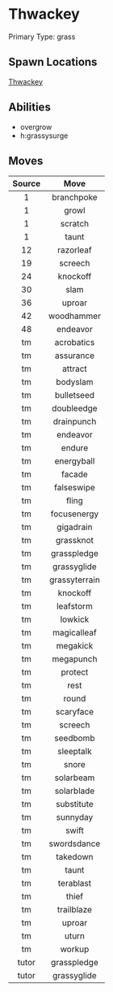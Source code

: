 # Thwackey  
Primary Type: grass  
  
## Spawn Locations  
[Thwackey](/data/spawn_presets/thwackey.md)  
  
## Abilities  
  * overgrow
  * h:grassysurge
  
  
## Moves  
  
| Source | Move |  
|:---:|:---:|  
| 1 | branchpoke |  
| 1 | growl |  
| 1 | scratch |  
| 1 | taunt |  
| 12 | razorleaf |  
| 19 | screech |  
| 24 | knockoff |  
| 30 | slam |  
| 36 | uproar |  
| 42 | woodhammer |  
| 48 | endeavor |  
| tm | acrobatics |  
| tm | assurance |  
| tm | attract |  
| tm | bodyslam |  
| tm | bulletseed |  
| tm | doubleedge |  
| tm | drainpunch |  
| tm | endeavor |  
| tm | endure |  
| tm | energyball |  
| tm | facade |  
| tm | falseswipe |  
| tm | fling |  
| tm | focusenergy |  
| tm | gigadrain |  
| tm | grassknot |  
| tm | grasspledge |  
| tm | grassyglide |  
| tm | grassyterrain |  
| tm | knockoff |  
| tm | leafstorm |  
| tm | lowkick |  
| tm | magicalleaf |  
| tm | megakick |  
| tm | megapunch |  
| tm | protect |  
| tm | rest |  
| tm | round |  
| tm | scaryface |  
| tm | screech |  
| tm | seedbomb |  
| tm | sleeptalk |  
| tm | snore |  
| tm | solarbeam |  
| tm | solarblade |  
| tm | substitute |  
| tm | sunnyday |  
| tm | swift |  
| tm | swordsdance |  
| tm | takedown |  
| tm | taunt |  
| tm | terablast |  
| tm | thief |  
| tm | trailblaze |  
| tm | uproar |  
| tm | uturn |  
| tm | workup |  
| tutor | grasspledge |  
| tutor | grassyglide |  
  

